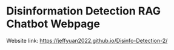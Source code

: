 # Disinformation Detection RAG Chatbot Webpage

Website link: https://jeffyuan2022.github.io/Disinfo-Detection-2/
